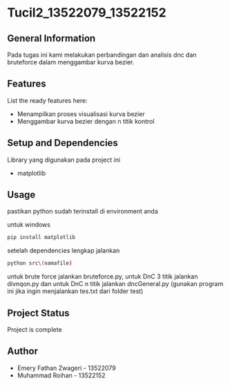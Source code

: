 # Tucil2_13522079_13522152




## General Information
Pada tugas ini kami melakukan perbandingan dan analisis dnc dan bruteforce dalam menggambar kurva bezier.
<!-- You don't have to answer all the questions - just the ones relevant to your project. -->


## Features
List the ready features here:
- Menampilkan proses visualisasi kurva bezier
- Menggambar kurva bezier dengan n titik kontrol


## Setup and Dependencies
Library yang digunakan pada project ini
- matplotlib


## Usage
pastikan python sudah terinstall di environment anda

untuk windows
```bash
pip install matplotlib
```
setelah dependencies lengkap jalankan
```bash
python src\(namafile) 
```

untuk brute force jalankan bruteforce.py, untuk DnC 3 titik jalankan divnqon.py dan untuk DnC n titik jalankan dncGeneral.py (gunakan program ini jika ingin menjalankan tes.txt dari folder test)

## Project Status
Project is complete

## Author
- Emery Fathan Zwageri - 13522079
- Muhammad Roihan - 13522152


<!-- Optional -->
<!-- ## License -->
<!-- This project is open source and available under the [... License](). -->

<!-- You don't have to include all sections - just the one's relevant to your project -->
